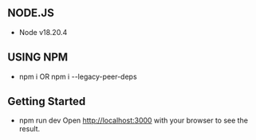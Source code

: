 ## NODE.JS

- Node v18.20.4

## USING NPM

- npm i OR npm i --legacy-peer-deps

## Getting Started

- npm run dev
  Open [http://localhost:3000](http://localhost:3000) with your browser to see the result.
